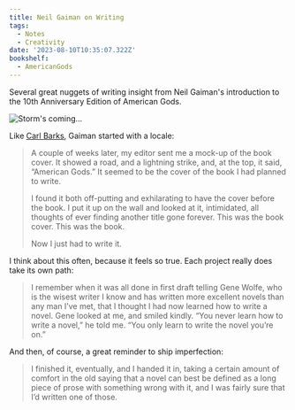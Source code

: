 ```yaml
---
title: Neil Gaiman on Writing
tags:
  - Notes
  - Creativity
date: '2023-08-10T10:35:07.322Z'
bookshelf:
  - AmericanGods
---
```


Several great nuggets of writing insight from Neil Gaiman's introduction to the 10th Anniversary Edition of American Gods.

![Storm's coming...](https://m.media-amazon.com/images/I/41Zdb78xM2L._SY291_BO1,204,203,200_QL40_FMwebp_.jpg)

Like [Carl Barks](/carlbarkslocale), Gaiman started with a locale:

> A couple of weeks later, my editor sent me a mock-up of the book cover. It showed a road, and a lightning strike, and, at the top, it said, “American Gods.” It seemed to be the cover of the book I had planned to write.
>
> I found it both off-putting and exhilarating to have the cover before the book. I put it up on the wall and looked at it, intimidated, all thoughts of ever finding another title gone forever. This was the book cover. This was the book.
>
> Now I just had to write it.

I think about this often, because it feels so true. Each project really does take its own path:

> I remember when it was all done in first draft telling Gene Wolfe, who is the wisest writer I know and has written more excellent novels than any man I’ve met, that I thought I had now learned how to write a novel. Gene looked at me, and smiled kindly. “You never learn how to write a novel,” he told me. “You only learn to write the novel you’re on.”

And then, of course, a great reminder to ship imperfection:

> I finished it, eventually, and I handed it in, taking a certain amount of comfort in the old saying that a novel can best be defined as a long piece of prose with something wrong with it, and I was fairly sure that I’d written one of those.
